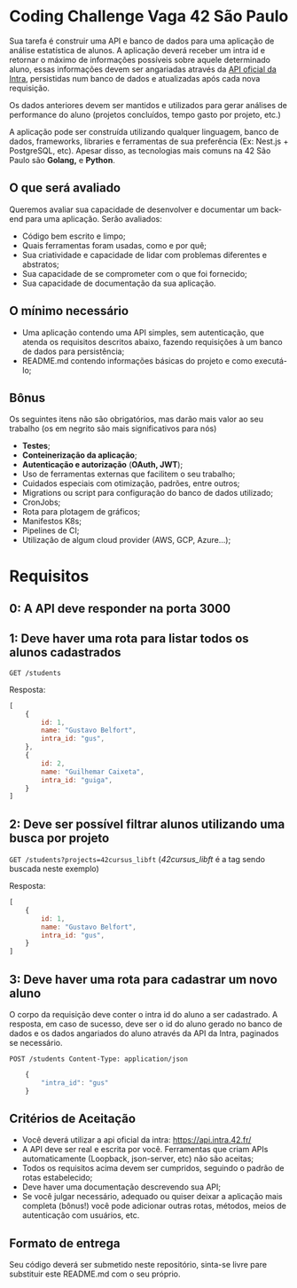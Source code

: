 # Coding Challenge Vaga 42 São Paulo

Sua tarefa é construir uma API e banco de dados para uma aplicação de análise estatística de alunos. A aplicação deverá receber um intra id e retornar o máximo de informações possíveis sobre aquele determinado aluno, essas informações devem ser angariadas através da [API oficial da Intra](https://api.intra.42.fr/), persistidas num banco de dados e atualizadas após cada nova requisição.

Os dados anteriores devem ser mantidos e utilizados para gerar análises de performance do aluno (projetos concluídos, tempo gasto por projeto, etc.)

A aplicação pode ser construída utilizando qualquer linguagem, banco de dados, frameworks, libraries e ferramentas de sua preferência (Ex: Nest.js + PostgreSQL, etc). Apesar disso, as tecnologias mais comuns na 42 São Paulo são **Golang,** e **Python**.

## O que será avaliado

Queremos avaliar sua capacidade de desenvolver e documentar um back-end para uma aplicação. Serão avaliados:

- Código bem escrito e limpo;
- Quais ferramentas foram usadas, como e por quê;
- Sua criatividade e capacidade de lidar com problemas diferentes e abstratos;
- Sua capacidade de se comprometer com o que foi fornecido;
- Sua capacidade de documentação da sua aplicação.

## O mínimo necessário

- Uma aplicação contendo uma API simples, sem autenticação, que atenda os requisitos descritos abaixo, fazendo requisições à um banco de dados para persistência;
- README.md contendo informações básicas do projeto e como executá-lo;

## Bônus

Os seguintes itens não são obrigatórios, mas darão mais valor ao seu trabalho (os em negrito são mais significativos para nós)

- **Testes**;
- **Conteinerização da aplicação**;
- **Autenticação e autorização** (**OAuth, JWT**);
- Uso de ferramentas externas que facilitem o seu trabalho;
- Cuidados especiais com otimização, padrões, entre outros;
- Migrations ou script para configuração do banco de dados utilizado;
- CronJobs;
- Rota para plotagem de gráficos;
- Manifestos K8s;
- Pipelines de CI;
- Utilização de algum cloud provider (AWS, GCP, Azure...);

# Requisitos

## 0: A API deve responder na porta 3000

## 1: Deve haver uma rota para listar todos os alunos cadastrados

`GET /students`

Resposta:

```jsx
[
    {
        id: 1,
        name: "Gustavo Belfort",
        intra_id: "gus",
    },
    {
        id: 2,
        name: "Guilhemar Caixeta",
        intra_id: "guiga",
    }
]
```

## 2: Deve ser possível filtrar alunos utilizando uma busca por projeto

`GET /students?projects=42cursus_libft`   (*42cursus_libft* é a tag sendo buscada neste exemplo)

Resposta:

```jsx
[
    {
        id: 1,
        name: "Gustavo Belfort",
        intra_id: "gus",
    }
]
```

## 3: Deve haver uma rota para cadastrar um novo aluno

O corpo da requisição deve conter o intra id do aluno a ser cadastrado. A resposta, em caso de sucesso, deve ser o id do aluno gerado no banco de dados e os dados angariados do aluno através da API da Intra, paginados se necessário.

`POST /students
Content-Type: application/json`

```jsx
    {
        "intra_id": "gus"
    }
```

## Critérios de Aceitação

- Você deverá utilizar a api oficial da intra: https://api.intra.42.fr/
- A API deve ser real e escrita por você. Ferramentas que criam APIs automaticamente (Loopback, json-server, etc) não são aceitas;
- Todos os requisitos acima devem ser cumpridos, seguindo o padrão de rotas estabelecido;
- Deve haver uma documentação descrevendo sua API;
- Se você julgar necessário, adequado ou quiser deixar a aplicação mais completa (bônus!) você pode adicionar outras rotas, métodos, meios de autenticação com usuários, etc.

## Formato de entrega

Seu código deverá ser submetido neste repositório, sinta-se livre pare substituir este README.md com o seu próprio.
